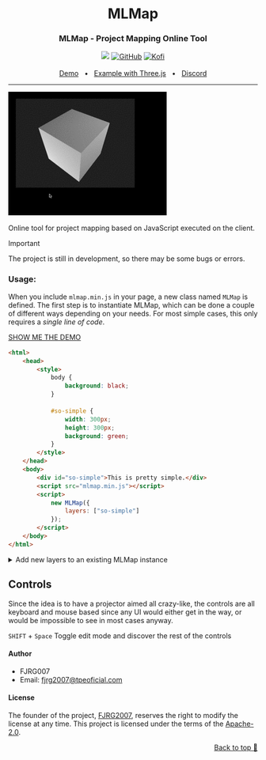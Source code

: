 <div align="center">
  <h1>MLMap</h1>
  <h3>MLMap - Project Mapping Online Tool</h3>
  <img src="https://img.shields.io/badge/Typescript-purple?style=for-the-badge&logo=typescript&logoColor=white"/> 
  <a href="https://github.com/FJRG2007"> <img alt="GitHub" src="https://img.shields.io/badge/GitHub-purple?style=for-the-badge&logo=github&logoColor=white"/></a>
  <a href="https://ko-fi.com/fjrg2007"> <img alt="Kofi" src="https://img.shields.io/badge/Ko--fi-purple?style=for-the-badge&logo=ko-fi&logoColor=white"></a>
  <br />
  <br />
  <a href="https://fjrg2007.github.io/mlmap/demo/">Demo</a>
  <span>&nbsp;&nbsp;•&nbsp;&nbsp;</span>
  <a href="https://fjrg2007.github.io/mlmap/examples/three-js-demo">Example with Three.js</a>
  <span>&nbsp;&nbsp;•&nbsp;&nbsp;</span>
  <a href="https://tpe.li/dsc">Discord</a>
  <br />
  <hr />
</div>

![mlmap animation](https://github.com/FJRG2007/mlmap/raw/refs/heads/main/demo/three-js-demo/mlmap.gif "MLMap JS")

Online tool for project mapping based on JavaScript executed on the client.

> [!IMPORTANT]
> The project is still in development, so there may be some bugs or errors.

### Usage:

When you include `mlmap.min.js` in your page, a new class named `MLMap` is defined. The first step is to instantiate MLMap, which can be done a couple of different ways depending on your needs. For most simple cases, this only requires a _single line of code_.

[SHOW ME THE DEMO](https://fjrg2007.github.io/mlmap/demo/)

```html
<html>
    <head>
		<style>
			body {
        		background: black;
        	}
			
			#so-simple {
				width: 300px;
				height: 300px;
				background: green;
			}
		</style>
	</head>
	<body>
		<div id="so-simple">This is pretty simple.</div>
		<script src="mlmap.min.js"></script>
		<script>
			new MLMap({
				layers: ["so-simple"]
			});
		</script>
    </body>
</html>
```

<details>
<summary>Add new layers to an existing MLMap instance</summary>

```js
const mlmap = new MLMap({
  layers: ["so-simple"]
});

mlmap.addLayer("so-simple-2");
```
</details>

## Controls
Since the idea is to have a projector aimed all crazy-like, the controls are all keyboard and mouse based since any UI would either get in the way, or would be impossible to see in most cases anyway.

`SHIFT` + `Space` Toggle edit mode and discover the rest of the controls

#### Author
 - FJRG007
 - Email: [fjrg2007@tpeoficial.com](mailto:fjrg2007@tpeoficial.com)

#### License
The founder of the project, [FJRG2007](https://github.com/FJRG2007/), reserves the right to modify the license at any time.
This project is licensed under the terms of the [Apache-2.0](./LICENSE).

<p align="right"><a href="#top">Back to top 🔼</a></p>